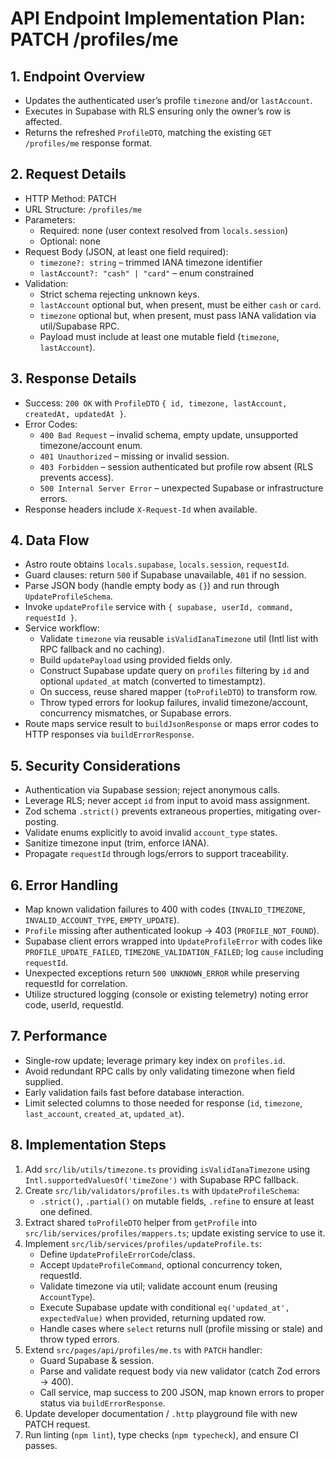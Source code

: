 # API Endpoint Implementation Plan: PATCH /profiles/me

## 1. Endpoint Overview

- Updates the authenticated user’s profile `timezone` and/or `lastAccount`.
- Executes in Supabase with RLS ensuring only the owner’s row is affected.
- Returns the refreshed `ProfileDTO`, matching the existing `GET /profiles/me` response format.

## 2. Request Details

- HTTP Method: PATCH
- URL Structure: `/profiles/me`
- Parameters:
  - Required: none (user context resolved from `locals.session`)
  - Optional: none
- Request Body (JSON, at least one field required):
  - `timezone?: string` – trimmed IANA timezone identifier
  - `lastAccount?: "cash" | "card"` – enum constrained
- Validation:
  - Strict schema rejecting unknown keys.
  - `lastAccount` optional but, when present, must be either `cash` or `card`.
  - `timezone` optional but, when present, must pass IANA validation via util/Supabase RPC.
  - Payload must include at least one mutable field (`timezone`, `lastAccount`).

## 3. Response Details

- Success: `200 OK` with `ProfileDTO` `{ id, timezone, lastAccount, createdAt, updatedAt }`.
- Error Codes:
  - `400 Bad Request` – invalid schema, empty update, unsupported timezone/account enum.
  - `401 Unauthorized` – missing or invalid session.
  - `403 Forbidden` – session authenticated but profile row absent (RLS prevents access).
  - `500 Internal Server Error` – unexpected Supabase or infrastructure errors.
- Response headers include `X-Request-Id` when available.

## 4. Data Flow

- Astro route obtains `locals.supabase`, `locals.session`, `requestId`.
- Guard clauses: return `500` if Supabase unavailable, `401` if no session.
- Parse JSON body (handle empty body as `{}`) and run through `UpdateProfileSchema`.
- Invoke `updateProfile` service with `{ supabase, userId, command, requestId }`.
- Service workflow:
  - Validate `timezone` via reusable `isValidIanaTimezone` util (Intl list with RPC fallback and no caching).
  - Build `updatePayload` using provided fields only.
  - Construct Supabase update query on `profiles` filtering by `id` and optional `updated_at` match (converted to timestamptz).
  - On success, reuse shared mapper (`toProfileDTO`) to transform row.
  - Throw typed errors for lookup failures, invalid timezone/account, concurrency mismatches, or Supabase errors.
- Route maps service result to `buildJsonResponse` or maps error codes to HTTP responses via `buildErrorResponse`.

## 5. Security Considerations

- Authentication via Supabase session; reject anonymous calls.
- Leverage RLS; never accept `id` from input to avoid mass assignment.
- Zod schema `.strict()` prevents extraneous properties, mitigating over-posting.
- Validate enums explicitly to avoid invalid `account_type` states.
- Sanitize timezone input (trim, enforce IANA).
- Propagate `requestId` through logs/errors to support traceability.

## 6. Error Handling

- Map known validation failures to 400 with codes (`INVALID_TIMEZONE`, `INVALID_ACCOUNT_TYPE`, `EMPTY_UPDATE`).
- `Profile` missing after authenticated lookup → 403 (`PROFILE_NOT_FOUND`).
- Supabase client errors wrapped into `UpdateProfileError` with codes like `PROFILE_UPDATE_FAILED`, `TIMEZONE_VALIDATION_FAILED`; log `cause` including `requestId`.
- Unexpected exceptions return `500 UNKNOWN_ERROR` while preserving requestId for correlation.
- Utilize structured logging (console or existing telemetry) noting error code, userId, requestId.

## 7. Performance

- Single-row update; leverage primary key index on `profiles.id`.
- Avoid redundant RPC calls by only validating timezone when field supplied.
- Early validation fails fast before database interaction.
- Limit selected columns to those needed for response (`id`, `timezone`, `last_account`, `created_at`, `updated_at`).

## 8. Implementation Steps

1. Add `src/lib/utils/timezone.ts` providing `isValidIanaTimezone` using `Intl.supportedValuesOf('timeZone')` with Supabase RPC fallback.
2. Create `src/lib/validators/profiles.ts` with `UpdateProfileSchema`:
   - `.strict()`, `.partial()` on mutable fields, `.refine` to ensure at least one defined.
3. Extract shared `toProfileDTO` helper from `getProfile` into `src/lib/services/profiles/mappers.ts`; update existing service to use it.
4. Implement `src/lib/services/profiles/updateProfile.ts`:
   - Define `UpdateProfileErrorCode`/class.
   - Accept `UpdateProfileCommand`, optional concurrency token, requestId.
   - Validate timezone via util; validate account enum (reusing `AccountType`).
   - Execute Supabase update with conditional `eq('updated_at', expectedValue)` when provided, returning updated row.
   - Handle cases where `select` returns null (profile missing or stale) and throw typed errors.
5. Extend `src/pages/api/profiles/me.ts` with `PATCH` handler:
   - Guard Supabase & session.
   - Parse and validate request body via new validator (catch Zod errors → 400).
   - Call service, map success to 200 JSON, map known errors to proper status via `buildErrorResponse`.
6. Update developer documentation / `.http` playground file with new PATCH request.
7. Run linting (`npm lint`), type checks (`npm typecheck`), and ensure CI passes.
